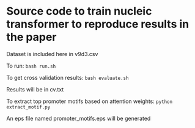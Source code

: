 # Source code to train nucleic transformer to reproduce results in the paper

Dataset is included here in v9d3.csv

To run: 
```bash run.sh```

To get cross validation results: 
```bash evaluate.sh```

Results will be in cv.txt

To extract top promoter motifs based on attention weights:
```python extract_motif.py```

An eps file named promoter_motifs.eps will be generated
